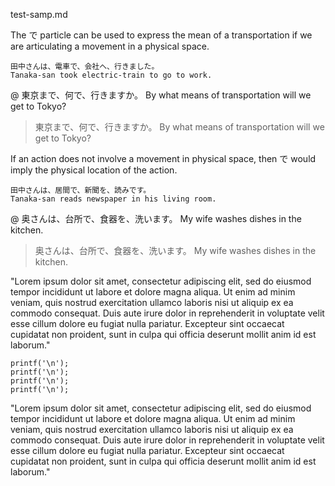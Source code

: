 test-samp.md

The で particle can be used to express the mean of a transportation if we
are articulating a movement in a physical space.

    田中さんは、電車で、会社へ、行きました。
    Tanaka-san took electric-train to go to work.

  @ 東京まで、何で、行きますか。
    By what means of transportation will we get to Tokyo?

  > 東京まで、何で、行きますか。
    By what means of transportation will we get to Tokyo?

If an action does not involve a movement in physical space, then で would
imply the physical location of the action.

    田中さんは、居間で、新聞を、読みです。
    Tanaka-san reads newspaper in his living room.

  @ 奥さんは、台所で、食器を、洗います。
    My wife washes dishes in the kitchen.

  > 奥さんは、台所で、食器を、洗います。
    My wife washes dishes in the kitchen.

"Lorem ipsum dolor sit amet, consectetur adipiscing elit, sed do eiusmod tempor
incididunt ut labore et dolore magna aliqua. Ut enim ad minim veniam, quis
nostrud exercitation ullamco laboris nisi ut aliquip ex ea commodo consequat.
Duis aute irure dolor in reprehenderit in voluptate velit esse cillum dolore eu
fugiat nulla pariatur. Excepteur sint occaecat cupidatat non proident, sunt in
culpa qui officia deserunt mollit anim id est laborum."

    printf('\n');
    printf('\n');
    printf('\n');
    printf('\n');

"Lorem ipsum dolor sit amet, consectetur adipiscing elit, sed do eiusmod tempor
incididunt ut labore et dolore magna aliqua. Ut enim ad minim veniam, quis
nostrud exercitation ullamco laboris nisi ut aliquip ex ea commodo consequat.
Duis aute irure dolor in reprehenderit in voluptate velit esse cillum dolore eu
fugiat nulla pariatur. Excepteur sint occaecat cupidatat non proident, sunt in
culpa qui officia deserunt mollit anim id est laborum."

